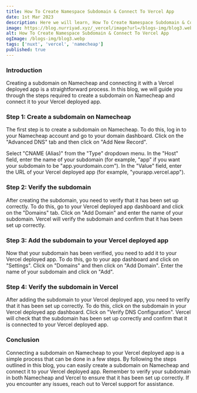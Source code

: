 ```yaml
---
title: How To Create Namespace Subdomain & Connect To Vercel App
date: 1st Mar 2023
description: Here we will learn, How To Create Namespace Subdomain & Connect To Vercel App
image: https://blog.nurriyad.xyz/_vercel/image?url=/blogs-img/blog3.webp&w=1024&q=100
alt: How To Create Namespace Subdomain & Connect To Vercel App
ogImage: /blogs-img/blog3.webp
tags: ['nuxt', 'vercel', 'namecheap']
published: true
---
```


### Introduction

Creating a subdomain on Namecheap and connecting it with a Vercel deployed app is a straightforward process. In this blog, we will guide you through the steps required to create a subdomain on Namecheap and connect it to your Vercel deployed app.

### Step 1: Create a subdomain on Namecheap

The first step is to create a subdomain on Namecheap. To do this, log in to your Namecheap account and go to your domain dashboard. Click on the "Advanced DNS" tab and then click on "Add New Record".

Select "CNAME (Alias)" from the "Type" dropdown menu. In the "Host" field, enter the name of your subdomain (for example, "app" if you want your subdomain to be "app.yourdomain.com"). In the "Value" field, enter the URL of your Vercel deployed app (for example, "yourapp.vercel.app").

### Step 2: Verify the subdomain

After creating the subdomain, you need to verify that it has been set up correctly. To do this, go to your Vercel deployed app dashboard and click on the "Domains" tab. Click on "Add Domain" and enter the name of your subdomain. Vercel will verify the subdomain and confirm that it has been set up correctly.

### Step 3: Add the subdomain to your Vercel deployed app

Now that your subdomain has been verified, you need to add it to your Vercel deployed app. To do this, go to your app dashboard and click on "Settings". Click on "Domains" and then click on "Add Domain". Enter the name of your subdomain and click on "Add".

### Step 4: Verify the subdomain in Vercel

After adding the subdomain to your Vercel deployed app, you need to verify that it has been set up correctly. To do this, click on the subdomain in your Vercel deployed app dashboard. Click on "Verify DNS Configuration". Vercel will check that the subdomain has been set up correctly and confirm that it is connected to your Vercel deployed app.

### Conclusion

Connecting a subdomain on Namecheap to your Vercel deployed app is a simple process that can be done in a few steps. By following the steps outlined in this blog, you can easily create a subdomain on Namecheap and connect it to your Vercel deployed app. Remember to verify your subdomain in both Namecheap and Vercel to ensure that it has been set up correctly. If you encounter any issues, reach out to Vercel support for assistance.
